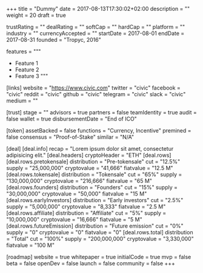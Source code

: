 +++
title = "Dummy"
date = 2017-08-13T17:30:02+02:00
description = ""
weight = 20
draft = true

trustRating = ""
dealRating = ""
softCap = ""
hardCap = ""
platform = ""
industry = ""
currencyAccepted = ""
startDate = 2017-08-01
endDate = 2017-08-31
founded = "Tropyc, 2016"

features = """
- Feature 1
- Feature 2
- Feature 3
"""

[links]
  website = "https://www.civic.com"
  twitter = "civic"
  facebook = "civic"
  reddit = "civic"
  github = "civic"
  telegram = "civic"
  slack = "civic"
  medium = ""

[trust]
  stage = ""
  advisors = true
  partners = false
  teamIdentity = true
  audit = false
  wallet = true
  disbursementDate = "End of ICO"

[token]
  assetBacked = false
  functions = "Currency, Incentive"
  premined = false
  consensus = "Proof-of-Stake"
  similar = "N/A"

[deal]
  [deal.info]
    recap = "Lorem ipsum dolor sit amet, consectetur adipisicing elit."
  [deal.headers]
    cryptoHeader = "ETH"
  [deal.rows]
    [deal.rows.pretokensale]
      distribution = "Pre-tokensale"
      cut = "12.5%"
      supply = "25,000,000"
      cryptovalue = "41,666"
      fiatvalue = "12.5 M"
    [deal.rows.tokensale]
      distribution = "Tokensale"
      cut = "65%"
      supply = "130,000,000"
      cryptovalue = "216,666"
      fiatvalue = "65 M"
    [deal.rows.founders]
      distribution = "Founders"
      cut = "15%"
      supply = "30,000,000"
      cryptovalue = "50,000"
      fiatvalue = "15 M"
    [deal.rows.earlyInvestors]
      distribution = "Early investors"
      cut = "2.5%"
      supply = "5,000,000"
      cryptovalue = "8,333"
      fiatvalue = "2.5 M"
    [deal.rows.affiliate]
      distribution = "Affiliate"
      cut = "5%"
      supply = "10,000,000"
      cryptovalue = "16,666"
      fiatvalue = "5 M"
    [deal.rows.futureEmission]
      distribution = "Future emission"
      cut = "0%"
      supply = "0"
      cryptovalue = "0"
      fiatvalue = "0"
    [deal.rows.total]
      distribution = "Total"
      cut = "100%"
      supply = "200,000,000"
      cryptovalue = "3,330,000"
      fiatvalue = "100 M"

[roadmap]
  website = true
  whitepaper = true
  initialCode = true
  mvp = false
  beta = false
  openDev = false
  launch = false
  community = false
+++
